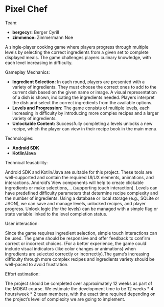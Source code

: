 # Pixel Chef
Team:
- **bergecyr:** Berger Cyrill
- **zimmenoe:** Zimmermann Noe

A single-player cooking game where players progress through multiple levels by selecting the correct ingredients from a given set to complete displayed meals. The game challenges players culinary knowledge, with each level increasing in difficulty.

Gameplay Mechanics:
- **Ingredient Selection:** In each round, players are presented with a variety of ingredients. They must choose the correct ones to add to the current dish based on the given name or image. A visual representation of a dish is shown, indicating the ingredients needed. Players interpret the dish and select the correct ingredients from the available options.
- **Levels and Progression:** The game consists of multiple levels, each increasing in difficulty by introducing more complex recipes and  a larger variety of ingredients.
- **Unlockable Content:** Successfully completing a levels unlocks a new recipe, which the player can view in their recipe book in the main menu.

Technologies:
- **Android SDK**
- **Kotlin/Java**

Technical feasability:

Android SDK and Kotlin/Java are suitable for this project. These tools are well-supported and contain the required UI/UX elements, animations, and interactions. Android’s View components will help to create clickable ingredients or make selections,... (supporting touch interaction). Levels can have predefined difficulty parameters that determine recipe complexity and the number of ingredients. Using a database or local storage (e.g., SQLite or JSON), we can save and manage levels, unlocked recipes, and player progress. Unlock logic (for the levels) can be managed with a simple flag or state variable linked to the level completion status.

User interaction:

Since the game requires ingredient selection, simple touch interactions can be used. The game should be responsive and offer feedback to confirm correct or incorrect choices. (For a better experience, the game could include visual indicators (like color changes or animations) when ingredients are selected correctly or incorrectly).The game’s increasing difficulty through more complex recipes and ingredients variety should be well-paced to avoid frustration.

Effort estimation:

The project should be completed over approximately 12 weeks as part of the MOBA1 course. We estimate the development time to be 12 weeks * 4 hours/week * 2 team members, with the exact time required depending on the project’s level of complexity we are going to implement.
